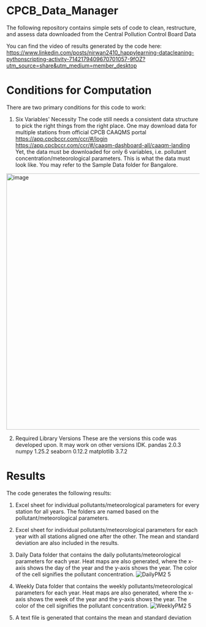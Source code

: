 # CPCB_Data_Manager
The following repository contains simple sets of code to clean, restructure, and assess data downloaded from the Central Pollution Control Board Data

You can find the video of results generated by the code here: https://www.linkedin.com/posts/nirwan2410_happylearning-datacleaning-pythonscripting-activity-7142179409670701057-9fOZ?utm_source=share&utm_medium=member_desktop 

# Conditions for Computation
There are two primary conditions for this code to work:

1. Six Variables' Necessity
The code still needs a consistent data structure to pick the right things from the right place. One may download data for multiple stations from official CPCB CAAQMS portal [https://app.cpcbccr.com/ccr/#/login ](https://app.cpcbccr.com/ccr/#/caaqm-dashboard-all/caaqm-landing)https://app.cpcbccr.com/ccr/#/caaqm-dashboard-all/caaqm-landing
Yet, the data must be downloaded for only 6 variables, i.e. pollutant concentration/meteorological parameters.
This is what the data must look like. You may refer to the Sample Data folder for Bangalore. 
  <img width="669" alt="image" src="https://github.com/NotnirwaN/CPCB_Data_Manager/assets/106248449/52f84ccc-7eb2-4704-b2a9-4a2d7cf969ea">

2. Required Library Versions
These are the versions this code was developed upon. It may work on other versions IDK.
  pandas  2.0.3
  numpy  1.25.2
  seaborn 0.12.2
  matplotlib 3.7.2
  
# Results
The code generates the following results:
1. Excel sheet for individual pollutants/meteorological parameters for every station for all years. The folders are named based on the pollutant/meteorological parameters.
2. Excel sheet for individual pollutants/meteorological parameters for each year with all stations aligned one after the other. The mean and standard deviation are also included in the results.
3. Daily Data folder that contains the daily pollutants/meteorological parameters for each year. Heat maps are also generated, where the x-axis shows the day of the year and the y-axis shows the year. The color of the cell signifies the pollutant concentration.
![DailyPM2 5](https://github.com/NotnirwaN/CPCB_Data_Manager/assets/106248449/df6aed8c-d6cc-4eb6-b0e7-eef0e7a70693)

4. Weekly Data folder that contains the weekly pollutants/meteorological parameters for each year. Heat maps are also generated, where the x-axis shows the week of the year and the y-axis shows the year. The color of the cell signifies the pollutant concentration.
![WeeklyPM2 5](https://github.com/NotnirwaN/CPCB_Data_Manager/assets/106248449/c6affea5-6865-4608-a861-c95067759953)

6. A text file is generated that contains the mean and standard deviation 


